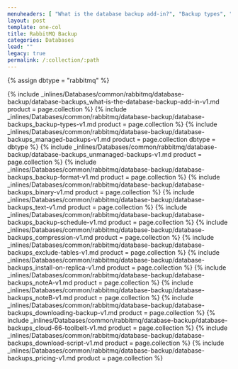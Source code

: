```yaml
---
menuheaders: [ "What is the database backup add-in?", "Backup types", "Managed backups", "Unmanaged backups", "Backup format", "Binary", "Text", "Backup schedule", "Compression", "Exclude tables", "Install on replica", "Downloading backup", "Cloud 66 toolbelt", "Download script", "Pricing" ]
layout: post
template: one-col
title: RabbitMQ Backup
categories: Databases
lead: ""
legacy: true
permalink: /:collection/:path
---
```


{% assign dbtype = "rabbitmq" %}

<a href="#what-is-the-database-backup-add-in"></a>{% include _inlines/Databases/common/rabbitmq/database-backup/database-backups_what-is-the-database-backup-add-in-v1.md  product = page.collection %}
<a href="#backup-types"></a>{% include _inlines/Databases/common/rabbitmq/database-backup/database-backups_backup-types-v1.md  product = page.collection %}
<a href="#managed-backups"></a>{% include _inlines/Databases/common/rabbitmq/database-backup/database-backups_managed-backups-v1.md  product = page.collection dbtype = dbtype %}
<a href="#unmanaged-backups"></a>{% include _inlines/Databases/common/rabbitmq/database-backup/database-backups_unmanaged-backups-v1.md  product = page.collection %}
<a href="#backup-format"></a>{% include _inlines/Databases/common/rabbitmq/database-backup/database-backups_backup-format-v1.md  product = page.collection %}
<a href="#binary"></a>{% include _inlines/Databases/common/rabbitmq/database-backup/database-backups_binary-v1.md  product = page.collection %}
<a href="#text"></a>{% include _inlines/Databases/common/rabbitmq/database-backup/database-backups_text-v1.md  product = page.collection %}
<a href="#backup-schedule"></a>{% include _inlines/Databases/common/rabbitmq/database-backup/database-backups_backup-schedule-v1.md  product = page.collection %}
<a href="#compression"></a>{% include _inlines/Databases/common/rabbitmq/database-backup/database-backups_compression-v1.md  product = page.collection %}
<a href="#exclude-tables"></a>{% include _inlines/Databases/common/rabbitmq/database-backup/database-backups_exclude-tables-v1.md  product = page.collection %}
<a href="#install-on-replica"></a>{% include _inlines/Databases/common/rabbitmq/database-backup/database-backups_install-on-replica-v1.md  product = page.collection %}
{% include _inlines/Databases/common/rabbitmq/database-backup/database-backups_noteA-v1.md  product = page.collection %}
{% include _inlines/Databases/common/rabbitmq/database-backup/database-backups_noteB-v1.md  product = page.collection %}
<a href="#downloading-backup"></a>{% include _inlines/Databases/common/rabbitmq/database-backup/database-backups_downloading-backup-v1.md  product = page.collection %}
<a href="#cloud-66-toolbelt"></a>{% include _inlines/Databases/common/rabbitmq/database-backup/database-backups_cloud-66-toolbelt-v1.md  product = page.collection %}
<a href="#download-script"></a>{% include _inlines/Databases/common/rabbitmq/database-backup/database-backups_download-script-v1.md  product = page.collection %}
<a href="#pricing"></a>{% include _inlines/Databases/common/rabbitmq/database-backup/database-backups_pricing-v1.md  product = page.collection %}